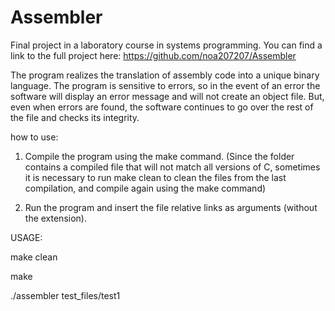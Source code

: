 # Assembler

Final project in a laboratory course in systems programming.
You can find a link to the full project here: https://github.com/noa207207/Assembler

The program realizes the translation of assembly code into a unique binary language.
The program is sensitive to errors, so in the event of an error the software will display an error message and will not create an object file.
But, even when errors are found, the software continues to go over the rest of the file and checks its integrity.

how to use: 
1. Compile the program using the make command. (Since the folder contains a compiled file that will not match all versions of C, sometimes it is necessary to run make clean to clean the files from the last compilation, and compile again using the make command)

2. Run the program and insert the file relative links as arguments (without the extension).

USAGE:

make clean

make

./assembler test_files/test1
